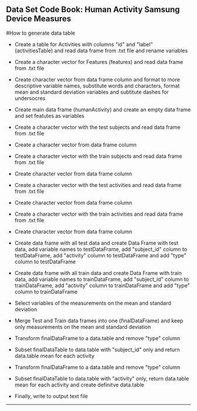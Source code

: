 
## Data Set Code Book: Human Activity Samsung Device Measures

#How to generate data table

* Create a table for Activities with columns "id" and "label" (activitiesTable) and read data frame from .txt file and rename variables

* Create a character vector for Features (features) and read data frame from .txt file
* Create character vector from data frame column and format to more descriptive variable names, substitute words and characters, format mean and standard deviation variables and subtitute dashes for undersocres

* Create main data frame (humanActivity) and create an empty data frame and set featutes as variables

* Create a character vector with the test subjects and read data frame from .txt file
* Create a character vector from data frame column

* Create a character vector with the train subjects and read data frame from .txt file
* Create character vector from data frame column

* Create a character vector with the test activities and read data frame from .txt file
* Create character vector from data frame column

* Create a character vector with the train activities and read data frame from .txt file
* Create character vector from data frame column

* Create data frame with all test data and create Data Frame with test data, add variable names to testDataFrame, add "subject_id" column to testDataFrame, add "activity" column to testDataFrame and add "type" column to testDataFrame

* Create data frame with all train data and create Data Frame with train data, add variable names to trainDataFrame, add "subject_id" column to trainDataFrame, add "activity" column to trainDataFrame and add "type" column to trainDataFrame

* Select variables of the measurements on the mean and standard deviation

* Merge Test and Train data frames into one (finalDataFrame) and keep only measurements on the mean and standard deviation

* Transform finalDataFrame to a data.table and remove "type" column

* Subset finalDataTable to data.table with "subject_id" only and return data.table mean for each activity

* Transform finalDataFrame to a data.table and remove "type" column

* Subset finalDataTable to data.table with "activity" only, return data.table mean for each activity and create definitve data.table

* Finally, write to output text file

---------------------------------------------------------------------
